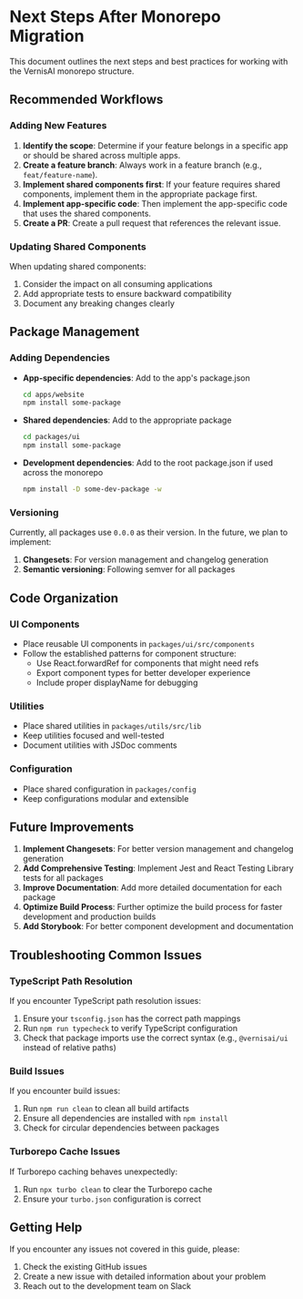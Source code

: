# Next Steps After Monorepo Migration

This document outlines the next steps and best practices for working with the VernisAI monorepo structure.

## Recommended Workflows

### Adding New Features

1. **Identify the scope**: Determine if your feature belongs in a specific app or should be shared across multiple apps.
2. **Create a feature branch**: Always work in a feature branch (e.g., `feat/feature-name`).
3. **Implement shared components first**: If your feature requires shared components, implement them in the appropriate package first.
4. **Implement app-specific code**: Then implement the app-specific code that uses the shared components.
5. **Create a PR**: Create a pull request that references the relevant issue.

### Updating Shared Components

When updating shared components:

1. Consider the impact on all consuming applications
2. Add appropriate tests to ensure backward compatibility
3. Document any breaking changes clearly

## Package Management

### Adding Dependencies

- **App-specific dependencies**: Add to the app's package.json

    ```bash
    cd apps/website
    npm install some-package
    ```

- **Shared dependencies**: Add to the appropriate package

    ```bash
    cd packages/ui
    npm install some-package
    ```

- **Development dependencies**: Add to the root package.json if used across the monorepo
    ```bash
    npm install -D some-dev-package -w
    ```

### Versioning

Currently, all packages use `0.0.0` as their version. In the future, we plan to implement:

1. **Changesets**: For version management and changelog generation
2. **Semantic versioning**: Following semver for all packages

## Code Organization

### UI Components

- Place reusable UI components in `packages/ui/src/components`
- Follow the established patterns for component structure:
    - Use React.forwardRef for components that might need refs
    - Export component types for better developer experience
    - Include proper displayName for debugging

### Utilities

- Place shared utilities in `packages/utils/src/lib`
- Keep utilities focused and well-tested
- Document utilities with JSDoc comments

### Configuration

- Place shared configuration in `packages/config`
- Keep configurations modular and extensible

## Future Improvements

1. **Implement Changesets**: For better version management and changelog generation
2. **Add Comprehensive Testing**: Implement Jest and React Testing Library tests for all packages
3. **Improve Documentation**: Add more detailed documentation for each package
4. **Optimize Build Process**: Further optimize the build process for faster development and production builds
5. **Add Storybook**: For better component development and documentation

## Troubleshooting Common Issues

### TypeScript Path Resolution

If you encounter TypeScript path resolution issues:

1. Ensure your `tsconfig.json` has the correct path mappings
2. Run `npm run typecheck` to verify TypeScript configuration
3. Check that package imports use the correct syntax (e.g., `@vernisai/ui` instead of relative paths)

### Build Issues

If you encounter build issues:

1. Run `npm run clean` to clean all build artifacts
2. Ensure all dependencies are installed with `npm install`
3. Check for circular dependencies between packages

### Turborepo Cache Issues

If Turborepo caching behaves unexpectedly:

1. Run `npx turbo clean` to clear the Turborepo cache
2. Ensure your `turbo.json` configuration is correct

## Getting Help

If you encounter any issues not covered in this guide, please:

1. Check the existing GitHub issues
2. Create a new issue with detailed information about your problem
3. Reach out to the development team on Slack
